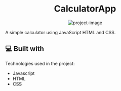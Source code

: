 <h1 align="center" id="title">CalculatorApp</h1>

<p align="center"><img src="https://socialify.git.ci/iamajaythakur/CalculatorApp/image?language=1&amp;owner=1&amp;name=1&amp;stargazers=1&amp;theme=Light" alt="project-image"></p>

<p id="description">A simple calculator using JavaScript HTML and CSS.</p>

  
  
<h2>💻 Built with</h2>

Technologies used in the project:

*   Javascript
*   HTML
*   CSS
